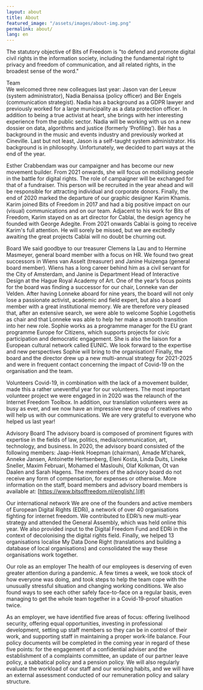 ```yaml
---
layout: about
title: About
featured_image: "/assets/images/about-img.png"
permalink: about/
lang: en
---
```


The statutory objective of Bits of Freedom is "to defend and promote digital civil rights in the information society, including the fundamental right to privacy and freedom of communication, and all related rights, in the broadest sense of the word."

Team <br>
We welcomed three new colleagues last year: Jason van der Leeuw (system administrator), Nadia Benaissa (policy officer) and Bér Engels (communication strategist). Nadia has a background as a GDPR lawyer and previously worked for a large municipality as a data protection officer. In addition to being a true activist at heart, she brings with her interesting experience from the public sector. Nadia will be working with us on a new dossier on data, algorithms and justice (formerly ‘Profiling’). Bér has a background in the music and events industry and previously worked at Cineville. Last but not least, Jason is a self-taught system administrator. His background is in philosophy. Unfortunately, we decided to part ways at the end of the year.

Esther Crabbendam was our campaigner and has become our new movement builder. From 2021 onwards, she will focus on mobilising people in the battle for digital rights. The role of campaigner will be exchanged for that of a fundraiser. This person will be recruited in the year ahead and will be responsible for attracting individual and corporate donors.
Finally, the end of 2020 marked the departure of our graphic designer Karim Khamis. Karim joined Bits of Freedom in 2017 and had a big positive impact on our (visual) communications and on our team. Adjacent to his work for Bits of Freedom, Karim stayed on as art director for Cablai, the design agency he founded with George Adegite. From 2021 onwards Cablai is going to receive Karim's full attention. He will sorely be missed, but we are excitedly awaiting the great projects Cablai will no doubt be churning out.

Board
We said goodbye to our treasurer Clemens la Lau and to Hermine Masmeyer, general board member with a focus on HR. We found two great successors in Wiens van Asselt (treasurer) and Janine Huizenga (general board member). Wiens has a long career behind him as a civil servant for the City of Amsterdam, and Janine is Department Head of Interactive Design at the Hague Royal Academy of Art.
One of the year’s focus points for the board was finding a successor for our chair, Lonneke van der Velden. After having Lonneke aboard for nine years, the board will not only lose a passionate activist, academic and field expert, but also a board member with a great institutional memory. We are therefore very pleased that, after an extensive search, we were able to welcome Sophie Logothetis as chair and that Lonneke was able to help her make a smooth transition into her new role. Sophie works as a programme manager for the EU grant programme Europe for Citizens, which supports projects for civic participation and democratic engagement. She is also the liaison for a European cultural network called EUNIC. We look forward to the expertise and new perspectives Sophie will bring to the organisation!
Finally, the board and the director drew up a new multi-annual strategy for 2021-2025 and were in frequent contact concerning the impact of Covid-19 on the organisation and the team.

Volunteers
Covid-19, in combination with the lack of a movement builder, made this a rather uneventful year for our volunteers. The most important volunteer project we were engaged in in 2020 was the relaunch of the Internet Freedom Toolbox. In addition, our translation volunteers were as busy as ever, and we now have an impressive new group of creatives who will help us with our communications. We are very grateful to everyone who helped us last year!

Advisory Board
The advisory board is composed of prominent figures with expertise in the fields of law, politics, media/communication, art, technology, and business. In 2020, the advisory board consisted of the following members: Jaap-Henk Hoepman (chairman), Amade M’charek, Anneke Jansen, Antoinette Hertsenberg, Eleni Kosta, Linda Duits, Lineke Sneller, Maxim Februari, Mohamed el Maslouhi, Olaf Kolkman, Ot van Daalen and Sarah Hagens. The members of the advisory board do not receive any form of compensation, for expenses or otherwise.
More information on the staff, board members and advisory board members is available at: [https://www.bitsoffreedom.nl/english/.](#)

Our international network
We are one of the founders and active members of European Digital Rights (EDRi), a network of over 40 organisations fighting for internet freedom. We contributed to EDRi’s new multi-year strategy and attended the General Assembly, which was held online this year. We also provided input to the Digital Freedom Fund and EDRi in the context of decolonising the digital rights field. Finally, we helped 13 organisations localise My Data Done Right (translations and building a database of local organisations) and consolidated the way these organisations work together.

Our role as an employer
The health of our employees is deserving of even greater attention during a pandemic. A few times a week, we took stock of how everyone was doing, and took steps to help the team cope with the unusually stressful situation and changing working conditions. We also found ways to see each other safely face-to-face on a regular basis, even managing to get the whole team together in a Covid-19-proof situation twice.

As an employer, we have identified five areas of focus: offering livelihood security, offering equal opportunities, investing in professional development, setting up staff members so they can be in control of their work, and supporting staff in maintaining a proper work-life balance. Four policy documents will be completed in the coming year in regard of these five points: for the engagement of a confidential adviser and the establishment of a complaints committee, an update of our partner leave policy, a sabbatical policy and a pension policy. We will also regularly evaluate the workload of our staff and our working habits, and we will have an external assessment conducted of our remuneration policy and salary structure.